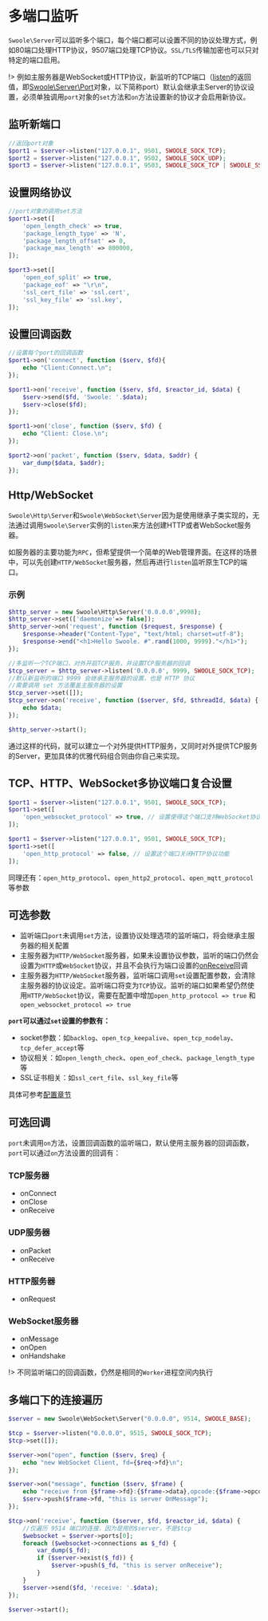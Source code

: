 # 多端口监听

`Swoole\Server`可以监听多个端口，每个端口都可以设置不同的协议处理方式，例如80端口处理HTTP协议，9507端口处理TCP协议。`SSL/TLS`传输加密也可以只对特定的端口启用。

!> 例如主服务器是WebSocket或HTTP协议，新监听的TCP端口（[listen](/server/methods?id=listen)的返回值，即[Swoole\Server\Port](server/server_port.md)对象，以下简称port）默认会继承主Server的协议设置，必须单独调用`port`对象的`set`方法和`on`方法设置新的协议才会启用新协议。 

## 监听新端口

```php
//返回port对象
$port1 = $server->listen("127.0.0.1", 9501, SWOOLE_SOCK_TCP);
$port2 = $server->listen("127.0.0.1", 9502, SWOOLE_SOCK_UDP);
$port3 = $server->listen("127.0.0.1", 9503, SWOOLE_SOCK_TCP | SWOOLE_SSL);
```

## 设置网络协议

```php
//port对象的调用set方法
$port1->set([
	'open_length_check' => true,
	'package_length_type' => 'N',
	'package_length_offset' => 0,
	'package_max_length' => 800000,
]);

$port3->set([
	'open_eof_split' => true,
	'package_eof' => "\r\n",
	'ssl_cert_file' => 'ssl.cert',
	'ssl_key_file' => 'ssl.key',
]);
```

## 设置回调函数

```php
//设置每个port的回调函数
$port1->on('connect', function ($serv, $fd){
    echo "Client:Connect.\n";
});

$port1->on('receive', function ($serv, $fd, $reactor_id, $data) {
    $serv->send($fd, 'Swoole: '.$data);
    $serv->close($fd);
});

$port1->on('close', function ($serv, $fd) {
    echo "Client: Close.\n";
});

$port2->on('packet', function ($serv, $data, $addr) {
    var_dump($data, $addr);
});
```

## Http/WebSocket

`Swoole\Http\Server`和`Swoole\WebSocket\Server`因为是使用继承子类实现的，无法通过调用`Swoole\Server`实例的`listen`来方法创建HTTP或者WebSocket服务器。

如服务器的主要功能为`RPC`，但希望提供一个简单的Web管理界面。在这样的场景中，可以先创建`HTTP/WebSocket`服务器，然后再进行`listen`监听原生TCP的端口。

### 示例

```php
$http_server = new Swoole\Http\Server('0.0.0.0',9998);
$http_server->set(['daemonize'=> false]);
$http_server->on('request', function ($request, $response) {
    $response->header("Content-Type", "text/html; charset=utf-8");
    $response->end("<h1>Hello Swoole. #".rand(1000, 9999)."</h1>");
});

//多监听一个TCP端口，对外开启TCP服务，并设置TCP服务器的回调
$tcp_server = $http_server->listen('0.0.0.0', 9999, SWOOLE_SOCK_TCP);
//默认新监听的端口 9999 会继承主服务器的设置，也是 HTTP 协议
//需要调用 set 方法覆盖主服务器的设置
$tcp_server->set([]);
$tcp_server->on('receive', function ($server, $fd, $threadId, $data) {
    echo $data;
});

$http_server->start();
```

通过这样的代码，就可以建立一个对外提供HTTP服务，又同时对外提供TCP服务的Server，更加具体的优雅代码组合则由你自己来实现。

## TCP、HTTP、WebSocket多协议端口复合设置

```php
$port1 = $server->listen("127.0.0.1", 9501, SWOOLE_SOCK_TCP);
$port1->set([
    'open_websocket_protocol' => true, // 设置使得这个端口支持WebSocket协议
]);
```

```php
$port1 = $server->listen("127.0.0.1", 9501, SWOOLE_SOCK_TCP);
$port1->set([
    'open_http_protocol' => false, // 设置这个端口关闭HTTP协议功能
]);
```

同理还有：`open_http_protocol`、`open_http2_protocol`、`open_mqtt_protocol` 等参数

## 可选参数

* 监听端口`port`未调用`set`方法，设置协议处理选项的监听端口，将会继承主服务器的相关配置
* 主服务器为`HTTP/WebSocket`服务器，如果未设置协议参数，监听的端口仍然会设置为`HTTP`或`WebSocket`协议，并且不会执行为端口设置的[onReceive](/server/events?id=onreceive)回调
* 主服务器为`HTTP/WebSocket`服务器，监听端口调用`set`设置配置参数，会清除主服务器的协议设定。监听端口将变为`TCP`协议。监听的端口如果希望仍然使用`HTTP/WebSocket`协议，需要在配置中增加`open_http_protocol => true` 和 `open_websocket_protocol => true`

**`port`可以通过`set`设置的参数有：**

* socket参数：如`backlog`、`open_tcp_keepalive`、`open_tcp_nodelay`、`tcp_defer_accept`等
* 协议相关：如`open_length_check`、`open_eof_check`、`package_length_type`等
* SSL证书相关：如`ssl_cert_file`、`ssl_key_file`等

具体可参考[配置章节](/server/setting)

## 可选回调

`port`未调用`on`方法，设置回调函数的监听端口，默认使用主服务器的回调函数，`port`可以通过`on`方法设置的回调有：
 
### TCP服务器

* onConnect
* onClose
* onReceive

### UDP服务器

* onPacket
* onReceive
    
### HTTP服务器

* onRequest
    
### WebSocket服务器

* onMessage
* onOpen
* onHandshake

!> 不同监听端口的回调函数，仍然是相同的`Worker`进程空间内执行

## 多端口下的连接遍历

```php
$server = new Swoole\WebSocket\Server("0.0.0.0", 9514, SWOOLE_BASE);

$tcp = $server->listen("0.0.0.0", 9515, SWOOLE_SOCK_TCP);
$tcp->set([]);

$server->on("open", function ($serv, $req) {
    echo "new WebSocket Client, fd={$req->fd}\n";
});

$server->on("message", function ($serv, $frame) {
    echo "receive from {$frame->fd}:{$frame->data},opcode:{$frame->opcode},fin:{$frame->finish}\n";
    $serv->push($frame->fd, "this is server OnMessage");
});

$tcp->on('receive', function ($server, $fd, $reactor_id, $data) {
    //仅遍历 9514 端口的连接，因为是用的$server，不是$tcp
    $websocket = $server->ports[0];
    foreach ($websocket->connections as $_fd) {
        var_dump($_fd);
        if ($server->exist($_fd)) {
            $server->push($_fd, "this is server onReceive");
        }
    }
    $server->send($fd, 'receive: '.$data);
});

$server->start();
```
